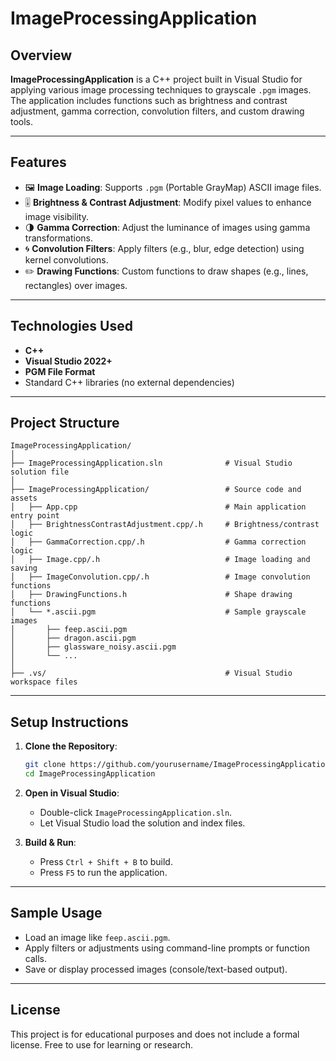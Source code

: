 ﻿# ImageProcessingApplication

## Overview

**ImageProcessingApplication** is a C++ project built in Visual Studio for applying various image processing techniques to grayscale `.pgm` images. The application includes functions such as brightness and contrast adjustment, gamma correction, convolution filters, and custom drawing tools.

---

## Features

- 🖼️ **Image Loading**: Supports `.pgm` (Portable GrayMap) ASCII image files.
- 🎚️ **Brightness & Contrast Adjustment**: Modify pixel values to enhance image visibility.
- 🌗 **Gamma Correction**: Adjust the luminance of images using gamma transformations.
- 🌀 **Convolution Filters**: Apply filters (e.g., blur, edge detection) using kernel convolutions.
- ✏️ **Drawing Functions**: Custom functions to draw shapes (e.g., lines, rectangles) over images.

---

## Technologies Used

- **C++**
- **Visual Studio 2022+**
- **PGM File Format**
- Standard C++ libraries (no external dependencies)

---

## Project Structure

```
ImageProcessingApplication/
│
├── ImageProcessingApplication.sln              # Visual Studio solution file
│
├── ImageProcessingApplication/                 # Source code and assets
│   ├── App.cpp                                 # Main application entry point
│   ├── BrightnessContrastAdjustment.cpp/.h     # Brightness/contrast logic
│   ├── GammaCorrection.cpp/.h                  # Gamma correction logic
│   ├── Image.cpp/.h                            # Image loading and saving
│   ├── ImageConvolution.cpp/.h                 # Image convolution functions
│   ├── DrawingFunctions.h                      # Shape drawing functions
│   └── *.ascii.pgm                             # Sample grayscale images
│       ├── feep.ascii.pgm
│       ├── dragon.ascii.pgm
│       ├── glassware_noisy.ascii.pgm
│       └── ...
│
├── .vs/                                        # Visual Studio workspace files
```

---

## Setup Instructions

1. **Clone the Repository**:
   ```bash
   git clone https://github.com/yourusername/ImageProcessingApplication.git
   cd ImageProcessingApplication
   ```

2. **Open in Visual Studio**:
   - Double-click `ImageProcessingApplication.sln`.
   - Let Visual Studio load the solution and index files.

3. **Build & Run**:
   - Press `Ctrl + Shift + B` to build.
   - Press `F5` to run the application.

---

## Sample Usage

- Load an image like `feep.ascii.pgm`.
- Apply filters or adjustments using command-line prompts or function calls.
- Save or display processed images (console/text-based output).

---

## License

This project is for educational purposes and does not include a formal license. Free to use for learning or research.

